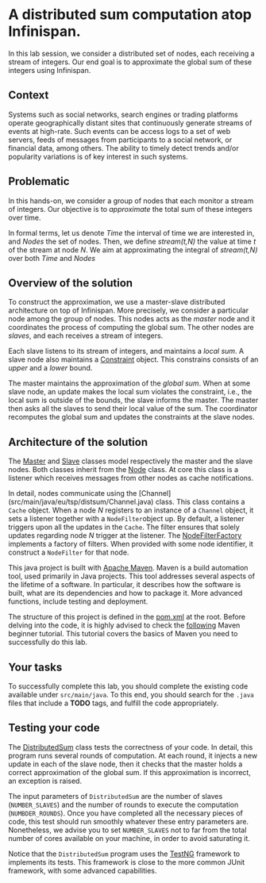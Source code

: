 # A distributed sum computation atop Infinispan.

In this lab session, we consider a distributed set of nodes, each receiving a stream of integers.
Our end goal is to approximate the global sum of these integers using Infinispan.

## Context

Systems such as social networks, search engines or trading platforms operate geographically distant sites that continuously generate streams of events at high-rate.
Such events can be access logs to a set of web servers, feeds of messages from participants to a social network, or financial data, among others.
The ability to timely detect trends and/or popularity variations is of key interest in such systems.

## Problematic

In this hands-on, we consider a group of nodes that each monitor a stream of integers.
Our objective is to *approximate* the total sum of these integers over time.

In formal terms, let us denote *Time* the interval of time we are interested in, and *Nodes* the set of nodes.
Then, we define *stream(t,N)* the value at time *t* of the stream at node *N*.
We aim at approximating the integral of *stream(t,N)* over both *Time* and *Nodes*

## Overview of the solution

To construct the approximation, we use a master-slave distributed architecture on top of Infinispan.
More precisely, we consider a particular node among the group of nodes.
This nodes acts as the *master* node and it coordinates the process of computing the global sum.
The other nodes are *slaves*, and each receives a stream of integers.

Each slave listens to its stream of integers, and maintains a *local sum*.
A slave node also maintains a [Constraint](src/main/java/eu/tsp/distsum/Constraint.java) object.
This constrains consists of an *upper* and a *lower* bound.

The master maintains the approximation of the *global sum*.
When at some slave node, an update makes the local sum violates the constraint, i.e., the local sum is outside of the bounds, the slave informs the master.
The master then asks all the slaves to send their local value of the sum.
The coordinator recomputes the global sum and updates the constraints at the slave nodes.

## Architecture of the solution

The [Master](src/main/java/eu/tsp/distsum/Master.java) and [Slave](src/main/java/eu/tsp/distsum/Slave.java) classes model respectively the master and the slave nodes.
Both classes inherit from the [Node](src/main/java/eu/tsp/distsum/Node.java) class.
At core this class is a listener which receives messages from other nodes as cache notifications.

In detail, nodes communicate using the [Channel] (src/main/java/eu/tsp/distsum/Channel.java) class.
This class contains a `Cache` object. 
When a node *N* registers to an instance of a `Channel` object, it sets a listener together with a `NodeFilter`object up.
By default, a listener triggers upon all the updates in the `Cache`.
The filter ensures that solely updates regarding node *N* trigger at the listener.
The [NodeFilterFactory](src/main/java/eu/tsp/distsum/NodeFilterFactory.java) implements a factory of filters.
When provided with some node identifier, it construct a `NodeFilter` for that node.

This java project is built with [Apache Maven](https://maven.apache.org).
Maven is a build automation tool, used primarily in Java projects.
This tool addresses several aspects of the lifetime of a software.
In particular, it describes how the software is built, what are its dependencies and how to package it.
More advanced functions, include testing and deployment.

The structure of this project is defined in the [pom.xml](pom.xml) at the root.
Before delving into the code, it is highly advised to check the [following](https://maven.apache.org/guides/getting-started/maven-in-five-minutes.html) Maven beginner tutorial.
This tutorial covers the basics of Maven you need to successfully do this lab.

## Your tasks

To successfully complete this lab, you should complete the existing code available under `src/main/java`.
To this end, you should search for the `.java` files that include a **TODO** tags, and fulfill the code appropriately.

## Testing your code

The [DistributedSum](src/test/java/eu/tsp/distsum/DistributedSum.java) class tests the correctness of your code.
In detail, this program runs several rounds of computation.
At each round,  it injects a new update in each of the slave node, then it checks that the master holds a correct approximation of the global sum.
If this approximation is incorrect, an exception is raised.

The input parameters of `DistributedSum` are the number of slaves (`NUMBER_SLAVES`) and the number of rounds to execute the computation (`NUMBDER_ROUNDS`).
Once you have completed all the necessary pieces of code, this test should run smoothly whatever these entry parameters are.
Nonetheless, we advise you to set `NUMBER_SLAVES` not to far from the total number of cores available on your machine, in order to avoid saturating it.

Notice that the `DistributedSum` program uses the [TestNG](http://testng.org/doc/index.html) framework to implements its tests.
This framework is close to the more common JUnit framework, with some advanced capabilities.
